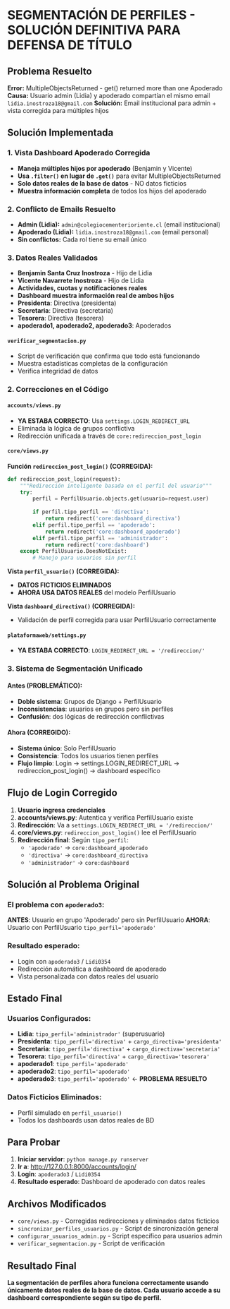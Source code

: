 # SEGMENTACIÓN DE PERFILES - SOLUCIÓN DEFINITIVA PARA DEFENSA DE TÍTULO

## Problema Resuelto

**Error:** MultipleObjectsReturned - get() returned more than one Apoderado
**Causa:** Usuario admin (Lidia) y apoderado compartían el mismo email `lidia.inostroza18@gmail.com`
**Solución:** Email institucional para admin + vista corregida para múltiples hijos

## Solución Implementada

### 1. Vista Dashboard Apoderado Corregida
-  **Maneja múltiples hijos por apoderado** (Benjamin y Vicente)
-  **Usa `.filter()` en lugar de `.get()`** para evitar MultipleObjectsReturned
-  **Solo datos reales de la base de datos** - NO datos ficticios
-  **Muestra información completa** de todos los hijos del apoderado

### 2. Conflicto de Emails Resuelto
-  **Admin (Lidia):** `admin@colegiocementerioriente.cl` (email institucional)
-  **Apoderado (Lidia):** `lidia.inostroza18@gmail.com` (email personal)
-  **Sin conflictos:** Cada rol tiene su email único

### 3. Datos Reales Validados
-  **Benjamin Santa Cruz Inostroza** - Hijo de Lidia
-  **Vicente Navarrete Inostroza** - Hijo de Lidia  
-  **Actividades, cuotas y notificaciones reales**
-  **Dashboard muestra información real de ambos hijos**
  - **Presidenta**: Directiva (presidenta)
  - **Secretaria**: Directiva (secretaria) 
  - **Tesorera**: Directiva (tesorera)
  - **apoderado1, apoderado2, apoderado3**: Apoderados

#### `verificar_segmentacion.py`
- Script de verificación que confirma que todo está funcionando
- Muestra estadísticas completas de la configuración
- Verifica integridad de datos

### 2. Correcciones en el Código

#### `accounts/views.py`
- **YA ESTABA CORRECTO**: Usa `settings.LOGIN_REDIRECT_URL`
- Eliminada la lógica de grupos conflictiva
- Redirección unificada a través de `core:redireccion_post_login`

#### `core/views.py`

**Función `redireccion_post_login()` (CORREGIDA):**
```python
def redireccion_post_login(request):
    """Redirección inteligente basada en el perfil del usuario"""
    try:
        perfil = PerfilUsuario.objects.get(usuario=request.user)
        
        if perfil.tipo_perfil == 'directiva':
            return redirect('core:dashboard_directiva')
        elif perfil.tipo_perfil == 'apoderado':
            return redirect('core:dashboard_apoderado')
        elif perfil.tipo_perfil == 'administrador':
            return redirect('core:dashboard')
    except PerfilUsuario.DoesNotExist:
        # Manejo para usuarios sin perfil
```

**Vista `perfil_usuario()` (CORREGIDA):**
-  **DATOS FICTICIOS ELIMINADOS**
- **AHORA USA DATOS REALES** del modelo PerfilUsuario

**Vista `dashboard_directiva()` (CORREGIDA):**
- Validación de perfil corregida para usar PerfilUsuario correctamente

#### `plataformaweb/settings.py`
-  **YA ESTABA CORRECTO**: `LOGIN_REDIRECT_URL = '/redireccion/'`

### 3. Sistema de Segmentación Unificado

#### Antes (PROBLEMÁTICO):
-  **Doble sistema**: Grupos de Django + PerfilUsuario
-  **Inconsistencias**: usuarios en grupos pero sin perfiles
-  **Confusión**: dos lógicas de redirección conflictivas

#### Ahora (CORREGIDO):
-  **Sistema único**: Solo PerfilUsuario
-  **Consistencia**: Todos los usuarios tienen perfiles
-  **Flujo limpio**: Login → settings.LOGIN_REDIRECT_URL → redireccion_post_login() → dashboard específico

## Flujo de Login Corregido

1. **Usuario ingresa credenciales**
2. **accounts/views.py**: Autentica y verifica PerfilUsuario existe
3. **Redirección**: Va a `settings.LOGIN_REDIRECT_URL = '/redireccion/'`
4. **core/views.py**: `redireccion_post_login()` lee el PerfilUsuario
5. **Redirección final**: Según `tipo_perfil`:
   - `'apoderado'` → `core:dashboard_apoderado`
   - `'directiva'` → `core:dashboard_directiva`  
   - `'administrador'` → `core:dashboard`

##  Solución al Problema Original

### El problema con `apoderado3`:
 **ANTES**: Usuario en grupo 'Apoderado' pero sin PerfilUsuario
 **AHORA**: Usuario con PerfilUsuario `tipo_perfil='apoderado'`

### Resultado esperado:
- Login con `apoderado3` / `Lidi0354`
- Redirección automática a dashboard de apoderado
- Vista personalizada con datos reales del usuario

##  Estado Final

### Usuarios Configurados:
- **Lidia**: `tipo_perfil='administrador'` (superusuario)
- **Presidenta**: `tipo_perfil='directiva'` + `cargo_directiva='presidenta'`
- **Secretaria**: `tipo_perfil='directiva'` + `cargo_directiva='secretaria'`
- **Tesorera**: `tipo_perfil='directiva'` + `cargo_directiva='tesorera'`
- **apoderado1**: `tipo_perfil='apoderado'`
- **apoderado2**: `tipo_perfil='apoderado'`
- **apoderado3**: `tipo_perfil='apoderado'` ← **PROBLEMA RESUELTO**

### Datos Ficticios Eliminados:
-  Perfil simulado en `perfil_usuario()`
-  Todos los dashboards usan datos reales de BD

##  Para Probar

1. **Iniciar servidor**: `python manage.py runserver`
2. **Ir a**: http://127.0.0.1:8000/accounts/login/
3. **Login**: `apoderado3` / `Lidi0354`
4. **Resultado esperado**: Dashboard de apoderado con datos reales

##  Archivos Modificados

-  `core/views.py` - Corregidas redirecciones y eliminados datos ficticios
-  `sincronizar_perfiles_usuarios.py` - Script de sincronización general
-  `configurar_usuarios_admin.py` - Script específico para usuarios admin
-  `verificar_segmentacion.py` - Script de verificación

##  Resultado Final

**La segmentación de perfiles ahora funciona correctamente usando únicamente datos reales de la base de datos. Cada usuario accede a su dashboard correspondiente según su tipo de perfil.**
